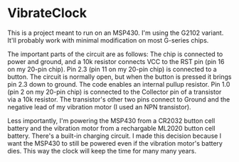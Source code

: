 # VibrateClock


This is a project meant to run on an MSP430. I'm using the G2102 variant. It'll probably work with minimal modification on most G-series chips.

The important parts of the circuit are as follows:
	The chip is connected to power and ground, and a 10k resistor connects VCC to the RST pin (pin 16 on my 20-pin chip).
	Pin 2.3 (pin 11 on my 20-pin chip) is connected to a button. The circuit is normally open, but when the button is pressed it brings pin 2.3 down to ground. The code enables an internal pullup resistor.
	Pin 1.0 (pin 2 on my 20-pin chip) is connected to the Collector pin of a transistor via a 10k resistor. The transistor's other two pins connect to Ground and the negative lead of my vibration motor (I used an NPN transistor).

Less importantly, I'm powering the MSP430 from a CR2032 button cell battery and the vibration motor from a rechargable ML2020 button cell battery. There's a built-in charging circuit.
I made this decision because I want the MSP430 to still be powered even if the vibration motor's battery dies. This way the clock will keep the time for many many years.
